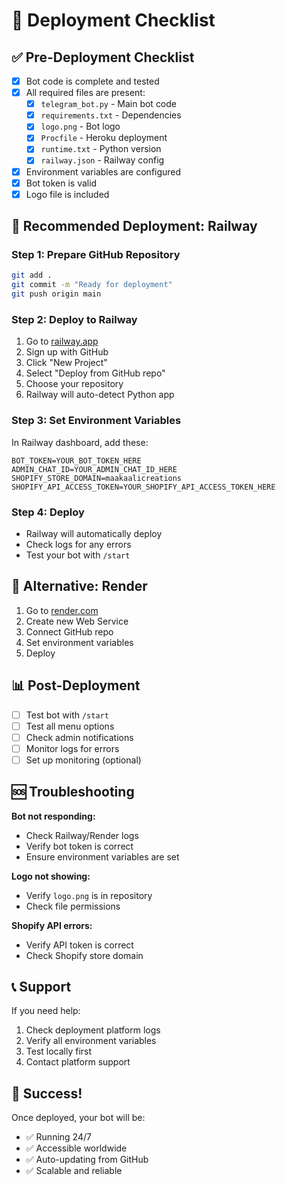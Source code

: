 # 🚀 Deployment Checklist

## ✅ Pre-Deployment Checklist

- [x] Bot code is complete and tested
- [x] All required files are present:
  - [x] `telegram_bot.py` - Main bot code
  - [x] `requirements.txt` - Dependencies
  - [x] `logo.png` - Bot logo
  - [x] `Procfile` - Heroku deployment
  - [x] `runtime.txt` - Python version
  - [x] `railway.json` - Railway config
- [x] Environment variables are configured
- [x] Bot token is valid
- [x] Logo file is included

## 🎯 Recommended Deployment: Railway

### Step 1: Prepare GitHub Repository
```bash
git add .
git commit -m "Ready for deployment"
git push origin main
```

### Step 2: Deploy to Railway
1. Go to [railway.app](https://railway.app)
2. Sign up with GitHub
3. Click "New Project"
4. Select "Deploy from GitHub repo"
5. Choose your repository
6. Railway will auto-detect Python app

### Step 3: Set Environment Variables
In Railway dashboard, add these:
```
BOT_TOKEN=YOUR_BOT_TOKEN_HERE
ADMIN_CHAT_ID=YOUR_ADMIN_CHAT_ID_HERE
SHOPIFY_STORE_DOMAIN=maakaalicreations
SHOPIFY_API_ACCESS_TOKEN=YOUR_SHOPIFY_API_ACCESS_TOKEN_HERE
```

### Step 4: Deploy
- Railway will automatically deploy
- Check logs for any errors
- Test your bot with `/start`

## 🔧 Alternative: Render

1. Go to [render.com](https://render.com)
2. Create new Web Service
3. Connect GitHub repo
4. Set environment variables
5. Deploy

## 📊 Post-Deployment

- [ ] Test bot with `/start`
- [ ] Test all menu options
- [ ] Check admin notifications
- [ ] Monitor logs for errors
- [ ] Set up monitoring (optional)

## 🆘 Troubleshooting

**Bot not responding:**
- Check Railway/Render logs
- Verify bot token is correct
- Ensure environment variables are set

**Logo not showing:**
- Verify `logo.png` is in repository
- Check file permissions

**Shopify API errors:**
- Verify API token is correct
- Check Shopify store domain

## 📞 Support

If you need help:
1. Check deployment platform logs
2. Verify all environment variables
3. Test locally first
4. Contact platform support

## 🎉 Success!

Once deployed, your bot will be:
- ✅ Running 24/7
- ✅ Accessible worldwide
- ✅ Auto-updating from GitHub
- ✅ Scalable and reliable 